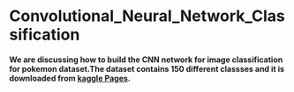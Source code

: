 # Convolutional_Neural_Network_Classification

#### We are discussing how to build the CNN network for image classification for pokemon dataset.The dataset contains 150 different classses and it is downloaded from [kaggle Pages]([https://pages.github.com/](https://www.kaggle.com/datasets/rounakbanik/pokemon)]).
